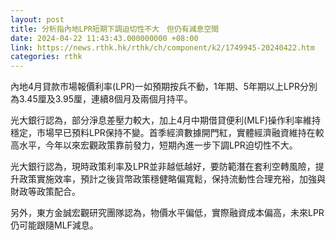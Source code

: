 ```yaml
---
layout: post
title: 分析指內地LPR短期下調迫切性不大　但仍有減息空間
date: 2024-04-22 11:43:43.000000000 +08:00
link: https://news.rthk.hk/rthk/ch/component/k2/1749945-20240422.htm
categories: rthk
---
```


內地4月貸款市場報價利率(LPR)一如預期按兵不動，1年期、5年期以上LPR分別為3.45厘及3.95厘，連續8個月及兩個月持平。

光大銀行認為，部分淨息差壓力較大，加上4月中期借貸便利(MLF)操作利率維持穩定，市場早已預料LPR保持不變。首季經濟數據開門紅，實體經濟融資維持在較高水平，今年以來宏觀政策靠前發力，短期內進一步下調LPR迫切性不大。

光大銀行認為，現時政策利率及LPR並非越低越好，要防範潛在套利空轉風險，提升政策實施效率，預計之後貨幣政策穩健略偏寬鬆，保持流動性合理充裕，加強與財政等政策配合。

另外，東方金誠宏觀研究團隊認為，物價水平偏低，實際融資成本偏高，未來LPR仍可能跟隨MLF減息。
